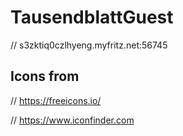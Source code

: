 # TausendblattGuest
// s3zktiq0czlhyeng.myfritz.net:56745 

## Icons from

// https://freeicons.io/

// https://www.iconfinder.com
